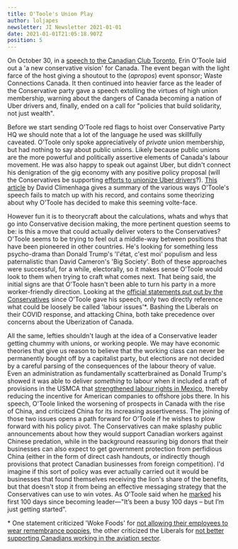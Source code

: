 ```yaml
---
title: O'Toole's Union Play
author: loljapes
newsletter: JI Newsletter 2021-01-01
date: 2021-01-01T21:05:18.907Z
position: 5
---
```


On October 30, in a [speech to the Canadian Club Toronto](https://www.canadianclub.org/Events/EventDetails.aspx?id=3547), Erin O'Toole laid out a 'a new conservative vision' for Canada. The event began with the light farce of the host giving a shoutout to the (*apropos*) event sponsor; Waste Connections Canada. It then continued into heavier farce as the leader of the Conservative party gave a speech extolling the virtues of high union membership, warning about the dangers of Canada becoming a nation of Uber drivers and, finally, ended on a call for "policies that build solidarity, not just wealth".

Before we start sending O'Toole red flags to hoist over Conservative Party HQ we should note that a lot of the language he used was skillfully caveated. O'Toole only spoke appreciatively of *private* union membership, but had nothing to say about public unions. Likely because public unions are the more powerful and politically assertive elements of Canada's labour movement. He was also happy to speak out against Uber, but didn't connect his denigration of the gig economy with any positive policy proposal (will the Conservatives be supporting [efforts to unionize Uber drivers](http://www.ufcw.ca/index.php?option=com_mcontent&view=indexlist&layout=blog&searchword=uberd&searchphrase=exact&Itemid=2424&lang=en)?). [This article](https://albertapolitics.ca/2020/11/canadas-progressive-politicians-need-to-pay-attention-to-erin-otooles-pivot-to-unions/) by David Climenhaga gives a summary of the various ways O'Toole's speech fails to match up with his record, and contains some theorizing about why O'Toole has decided to make this seeming volte-face.

However fun it is to theorycraft about the calculations, whats and whys that go into Conservative decision making, the more pertinent question seems to be: is this a move that could actually deliver voters to the Conservatives? O'Toole seems to be trying to feel out a middle-way between positions that have been pioneered in other countries. He's looking for something less psycho-drama than Donald Trump's 'l'*é*tat, c'est moi' populism and less paternalistic than David Cameron's 'Big Society'. Both of these approaches were successful, for a while, electorally, so it makes sense O'Toole would look to them when trying to craft what comes next. That being said, the initial signs are that O'Toole hasn't been able to turn his party in a more worker-friendly direction. Looking at the [official statements put out by the Conservatives](https://www.conservative.ca/category/statements/) since O'Toole gave his speech, only two directly reference what could be loosely be called 'labour issues'*. Bashing the Liberals on their COVID response, and attacking China, both take precedence over concerns about the Uberization of Canada.

All the same, lefties shouldn't laugh at the idea of a Conservative leader getting chummy with unions, or working people. We may have economic theories that give us reason to believe that the working class can never be permanently bought off by a capitalist party, but elections are not decided by a careful parsing of the consequences of the labour theory of value. Even an administration as fundamentally scatterbrained as Donald Trump's showed it was able to deliver *something* to labour when it included a raft of provisions in the USMCA that [strengthened labour rights in Mexico](https://advocate.stpaulunions.org/2020/01/28/unions-on-usmca-working-people-made-it-better/), thereby reducing the incentive for American companies to offshore jobs there. In his speech, O'Toole linked the worsening of prospects in Canada with the rise of China, and criticized China for its increasing assertiveness. The joining of those two issues opens a path forward for O'Toole if he wishes to plow forward with his policy pivot. The Conservatives can make splashy public announcements about how they would support Canadian workers against Chinese predation, while in the background reassuring big donors that their businesses can also expect to get government protection from perfidious China (either in the form of direct cash handouts, or indirectly though provisions that protect Canadian businesses from foreign competition). I'd imagine if this sort of policy was ever actually carried out it would be businesses that found themselves receiving the lion's share of the benefits, but that doesn't stop it from being an effective messaging strategy that the Conservatives can use to win votes. As O'Toole said when he [marked](https://www.conservative.ca/erin-otoole-marks-first-100-days-as-conservative-leader/) his first 100 days since becoming leader—"It’s been a busy 100 days – but I’m just getting started".

\* One statement criticized 'Woke Foods' for [not allowing their employees to wear remembrance poppies](https://www.conservative.ca/erin-otoole-condemns-whole-foods-anti-veteran-policy/), the other criticized the Liberals for [not better supporting Canadians working in the aviation sector](https://www.conservative.ca/conservatives-call-for-a-plan-to-support-canadians-working-in-the-aviation-sector/).
